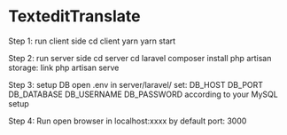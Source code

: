 # TexteditTranslate


Step 1: run client side
  cd client
  yarn 
  yarn start
  
Step 2: run server side
  cd server
  cd laravel
  composer install 
  php artisan storage: link
  php artisan serve
  
Step 3: setup DB
  open .env in server/laravel/
  set:
  DB_HOST
  DB_PORT
  DB_DATABASE
  DB_USERNAME
  DB_PASSWORD
  according to your MySQL setup
  
Step 4: Run
  open browser in localhost:xxxx
  by default port: 3000
